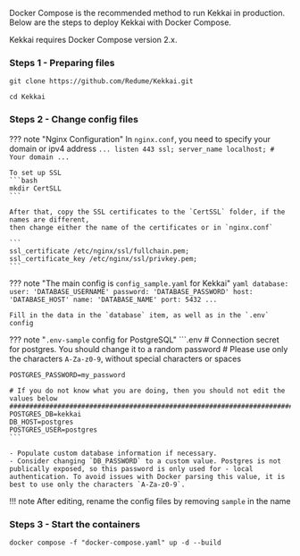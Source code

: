 Docker Compose is the recommended method to run Kekkai in production. Below are the steps to deploy Kekkai with Docker Compose.

Kekkai requires Docker Compose version 2.x.

### Steps 1 - Preparing files
```shell
git clone https://github.com/Redume/Kekkai.git
```

```shell
cd Kekkai
```


### Steps 2 - Change config files
??? note "Nginx Configuration"
    In `nginx.conf`, you need to specify your domain or ipv4 address
    ```
    ...
        listen 443 ssl;
        server_name localhost; # Your domain
    ...
    ```

    To set up SSL
    ```bash
    mkdir CertSLL
    ```

    After that, copy the SSL certificates to the `CertSSL` folder, if the names are different, 
    then change either the name of the certificates or in `nginx.conf`

    ```
    ssl_certificate /etc/nginx/ssl/fullchain.pem;
    ssl_certificate_key /etc/nginx/ssl/privkey.pem;
    ```

??? note "The main config is `config_sample.yaml` for Kekkai"
    ```yaml
    database: 
        user: 'DATABASE_USERNAME'
        password: 'DATABASE_PASSWORD'
        host: 'DATABASE_HOST'
        name: 'DATABASE_NAME'
        port: 5432
    ...
    ```

    Fill in the data in the `database` item, as well as in the `.env` config


??? note "`.env-sample` config for PostgreSQL"
    ```.env
    # Connection secret for postgres. You should change it to a random password
    # Please use only the characters `A-Za-z0-9`, without special characters or spaces

    POSTGRES_PASSWORD=my_password

    # If you do not know what you are doing, then you should not edit the values below
    ###################################################################################
    POSTGRES_DB=kekkai
    DB_HOST=postgres
    POSTGRES_USER=postgres
    ```

    - Populate custom database information if necessary.
    - Consider changing `DB_PASSWORD` to a custom value. Postgres is not publically exposed, so this password is only used for - local authentication. To avoid issues with Docker parsing this value, it is best to use only the characters `A-Za-z0-9`.

!!! note 
    After editing, rename the config files by removing `sample` in the name


### Steps 3 - Start the containers
```shell title='Start the containers using docker compose command'
docker compose -f "docker-compose.yaml" up -d --build
```